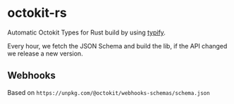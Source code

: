 # octokit-rs

Automatic Octokit Types for Rust build by using [typify](https://github.com/oxidecomputer/typify).

Every hour, we fetch the JSON Schema and build the lib, if the API changed we
release a new version.

## Webhooks

Based on `https://unpkg.com/@octokit/webhooks-schemas/schema.json`
